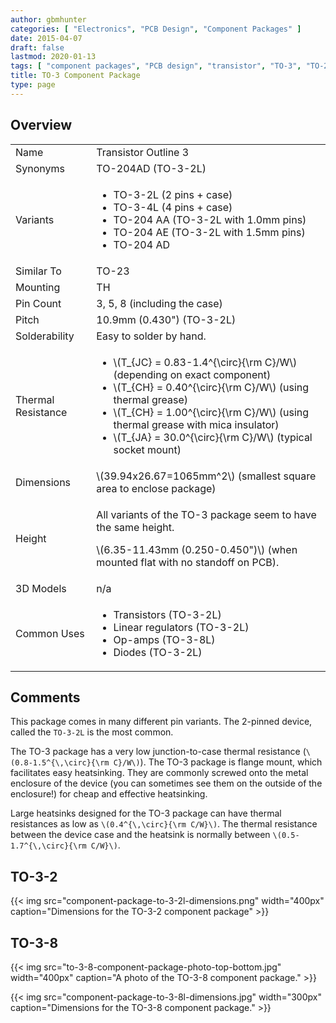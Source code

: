 ```yaml
---
author: gbmhunter
categories: [ "Electronics", "PCB Design", "Component Packages" ]
date: 2015-04-07
draft: false
lastmod: 2020-01-13
tags: [ "component packages", "PCB design", "transistor", "TO-3", "TO-204AD" ]
title: TO-3 Component Package
type: page
---
```


## Overview

<table>
<tbody>
<tr>
  <td>Name</td>
  <td>Transistor Outline 3</td>
</tr>
<tr>
  <td>Synonyms</td>
  <td>TO-204AD (TO-3-2L)</td>
</tr>
<tr>
  <td>Variants</td>
  <td>
    <ul>
      <li>TO-3-2L (2 pins + case)</li>
      <li>TO-3-4L (4 pins + case)</li>
      <li>TO-204 AA (TO-3-2L with 1.0mm pins)</li>
      <li>TO-204 AE (TO-3-2L with 1.5mm pins)</li>
      <li>TO-204 AD</li>
    </ul>
  </td>
</tr>
<tr>
  <td>Similar To</td>
  <td>TO-23</td>
</tr>
<tr>
  <td>Mounting</td>
  <td>TH</td>
</tr>
<tr>
  <td>Pin Count</td>
  <td>3, 5, 8 (including the case)</td>
</tr>
<tr>
  <td>Pitch</td>
  <td>10.9mm (0.430") (TO-3-2L)</td>
</tr>
<tr>
  <td>Solderability</td>
  <td>Easy to solder by hand.</td>
</tr>
<tr>
  <td>Thermal Resistance</td>
  <td>
    <ul>
      <li>\(T_{JC} = 0.83-1.4^{\circ}{\rm C}/W\) (depending on exact component)</li>
      <li>\(T_{CH} = 0.40^{\circ}{\rm C}/W\) (using thermal grease)</li>
      <li>\(T_{CH} = 1.00^{\circ}{\rm C}/W\) (using thermal grease with mica insulator)</li>
      <li>\(T_{JA} = 30.0^{\circ}{\rm C}/W\) (typical socket mount)</li>
    </ul>
  </td>
</tr>
<tr >
<td >Dimensions</td>
<td>\(39.94x26.67=1065mm^2\) (smallest square area to enclose package)</td>
</tr>
<tr>
  <td>Height</td>
  <td>
    <p>All variants of the TO-3 package seem to have the same height.</p>
    <p>\(6.35-11.43mm (0.250-0.450")\) (when mounted flat with no standoff on PCB).</p>
  </td>
</tr>
<tr>
<td >3D Models</td>
<td >n/a</td>
</tr>
<tr>
  <td>Common Uses</td>
  <td>
    <ul>
      <li>Transistors (TO-3-2L)</li>
      <li>Linear regulators (TO-3-2L)</li>
      <li>Op-amps (TO-3-8L)</li>
      <li>Diodes (TO-3-2L)</li>
    </ul>
  </td>
</tr>
</tbody>
</table>

## Comments

This package comes in many different pin variants. The 2-pinned device, called the `TO-3-2L` is the most common.

The TO-3 package has a very low junction-to-case thermal resistance (`\(0.8-1.5^{\,\circ}{\rm C}/W\)`). The TO-3 package is flange mount, which facilitates easy heatsinking. They are commonly screwed onto the metal enclosure of the device (you can sometimes see them on the outside of the enclosure!) for cheap and effective heatsinking.

Large heatsinks designed for the TO-3 package can have thermal resistances as low as `\(0.4^{\,\circ}{\rm C/W}\)`. The thermal resistance between the device case and the heatsink is normally between `\(0.5-1.7^{\,\circ}{\rm C/W}\)`.

## TO-3-2

{{< img src="component-package-to-3-2l-dimensions.png" width="400px" caption="Dimensions for the TO-3-2 component package" >}}

## TO-3-8

{{< img src="to-3-8-component-package-photo-top-bottom.jpg" width="400px" caption="A photo of the TO-3-8 component package." >}}

{{< img src="component-package-to-3-8l-dimensions.jpg" width="300px" caption="Dimensions for the TO-3-8 component package." >}}
